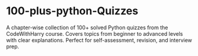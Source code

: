 # 100-plus-python-Quizzes
A chapter-wise collection of 100+ solved Python quizzes from the CodeWithHarry course. Covers topics from beginner to advanced levels with clear explanations. Perfect for self-assessment, revision, and interview prep.
